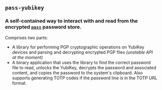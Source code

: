 ## `pass-yubikey`
### A self-contained way to interact with and read from the encrypted [`pass`](https://www.passwordstore.org/) password store.

Comprises two parts:
- A library for performing PGP cryptographic operations on YubiKey devices and parsing and decrypting encrypted PGP files _(unstable API at the moment)_
- A binary application that uses the library to find the correct password file to read, unlocks the YubiKey, decrypts the password and associated content, and copies the password to the system's clipboard. Also supports generating TOTP codes if the password line is in the TOTP URL format.
